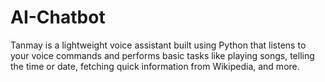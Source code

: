 # AI-Chatbot
Tanmay is a lightweight voice assistant built using Python that listens to your voice commands and performs basic tasks like playing songs, telling the time or date, fetching quick information from Wikipedia, and more.
